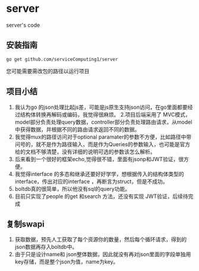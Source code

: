 # server
server's code 

## 安装指南
```
go get github.com/serviceComputing1/server
```
您可能需要需改包的路径以运行项目


## 项目小结
1. 我认为go 的json处理比起js差，可能是js原生支持json访问，在go里面都要经过结构体转换再解码或编码，我觉得很麻烦。
2.项目后端采用了 MVC模式，model部分负责处理query数据，controller部分负责处理路由请求，从model中获得数据，并根据不同的路由请求返回不同的数据。
3. 我觉得mux的路径访问对于optional paramater的参数不方便，比如路径中带问号的，就不是作为路径输入，而是作为Queries的参数输入，也可能是官方给的文档不够清楚，没有详细的说明可选的参数该怎么解析。
4. 后来看到一个很好的框架echo,觉得很不错，里面有jsonp和JWT验证，很方便。
5. 我觉得interface 的多态和继承还要好好学学，想根据传入的结构体类型的interface，传出对应的interface ，再断言为struct，但是不成功。
6. boltdb真的很简单，所以他没有sql的query功能。
7. 目前只实现了people 的get 和search 方法，还没有实现 JWT验证，后续待完成

## 复制swapi
1. 获取数据，预先人工获取了每个资源你的数量，然后每个循环请求，得到的json数据再存入boltdb中。
2. 由于只是设计name和 json整体数据，因此就没有再对json里面的字段单独用key存储，而是整个json为值，name为key。

